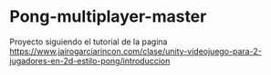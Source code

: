 # Pong-multiplayer-master

Proyecto siguiendo el tutorial de la pagina https://www.jairogarciarincon.com/clase/unity-videojuego-para-2-jugadores-en-2d-estilo-pong/introduccion
